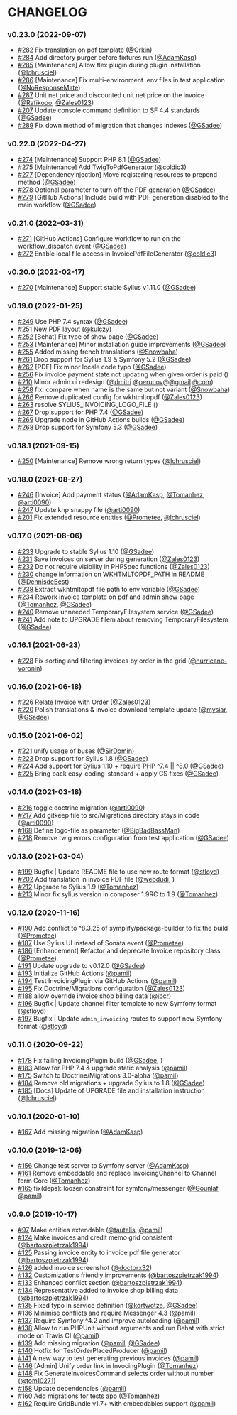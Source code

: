 # CHANGELOG

### v0.23.0 (2022-09-07)

- [#282](https://github.com/Sylius/InvoicingPlugin/issues/282) Fix translation on pdf template ([@Orkin](https://github.com/Orkin))
- [#284](https://github.com/Sylius/InvoicingPlugin/issues/284) Add directory purger before fixtures run ([@AdamKasp](https://github.com/AdamKasp))
- [#285](https://github.com/Sylius/InvoicingPlugin/issues/285) [Maintenance] Allow flex plugin during plugin installation ([@lchrusciel](https://github.com/lchrusciel))
- [#286](https://github.com/Sylius/InvoicingPlugin/issues/286) [Maintenance] Fix multi-environment .env files in test application ([@NoResponseMate](https://github.com/NoResponseMate))
- [#287](https://github.com/Sylius/InvoicingPlugin/issues/287) Unit net price and discounted unit net price on the invoice ([@Rafikooo](https://github.com/Rafikooo), [@Zales0123](https://github.com/Zales0123))
- [#207](https://github.com/Sylius/InvoicingPlugin/issues/207) Update console command definition to SF 4.4 standards ([@GSadee](https://github.com/GSadee))
- [#289](https://github.com/Sylius/InvoicingPlugin/issues/289) Fix down method of migration that changes indexes ([@GSadee](https://github.com/GSadee))

### v0.22.0 (2022-04-27)

- [#274](https://github.com/Sylius/InvoicingPlugin/issues/274) [Maintenance] Support PHP 8.1 ([@GSadee](https://github.com/GSadee))
- [#275](https://github.com/Sylius/InvoicingPlugin/issues/275) [Maintenance] Add TwigToPdfGenerator ([@coldic3](https://github.com/coldic3))
- [#277](https://github.com/Sylius/InvoicingPlugin/issues/277) [DependencyInjection] Move registering resources to prepend method ([@GSadee](https://github.com/GSadee))
- [#278](https://github.com/Sylius/InvoicingPlugin/issues/278) Optional parameter to turn off the PDF generation ([@GSadee](https://github.com/GSadee))
- [#279](https://github.com/Sylius/InvoicingPlugin/issues/279) [GitHub Actions] Include build with PDF generation disabled to the main workflow ([@GSadee](https://github.com/GSadee))

### v0.21.0 (2022-03-31)

- [#271](https://github.com/Sylius/InvoicingPlugin/issues/271) [GitHub Actions] Configure workflow to run on the workflow_dispatch event ([@GSadee](https://github.com/GSadee))
- [#272](https://github.com/Sylius/InvoicingPlugin/issues/272) Enable local file access in InvoicePdfFileGenerator ([@coldic3](https://github.com/coldic3))

### v0.20.0 (2022-02-17)

- [#270](https://github.com/Sylius/InvoicingPlugin/issues/270) [Maintenance] Support stable Sylius v1.11.0 ([@GSadee](https://github.com/GSadee))

### v0.19.0 (2022-01-25)

- [#249](https://github.com/Sylius/InvoicingPlugin/issues/249) Use PHP 7.4 syntax ([@GSadee](https://github.com/GSadee))
- [#251](https://github.com/Sylius/InvoicingPlugin/issues/251) New PDF layout ([@kulczy](https://github.com/kulczy))
- [#252](https://github.com/Sylius/InvoicingPlugin/issues/252) [Behat] Fix type of show page ([@GSadee](https://github.com/GSadee))
- [#253](https://github.com/Sylius/InvoicingPlugin/issues/253) [Maintenance] Minor installation guide improvements ([@GSadee](https://github.com/GSadee))
- [#255](https://github.com/Sylius/InvoicingPlugin/issues/255) Added missing french translations ([@Snowbaha](https://github.com/Snowbaha))
- [#261](https://github.com/Sylius/InvoicingPlugin/issues/261) Drop support for Sylius 1.9 & Symfony 5.2 ([@GSadee](https://github.com/GSadee))
- [#262](https://github.com/Sylius/InvoicingPlugin/issues/262) [PDF] Fix minor locale code typo ([@GSadee](https://github.com/GSadee))
- [#256](https://github.com/Sylius/InvoicingPlugin/issues/256) Fix invoice payment state not updating when given order is paid ()
- [#210](https://github.com/Sylius/InvoicingPlugin/issues/210) Minor admin ui redesign ([@dmitri](https://github.com/dmitri).[@perunov](https://github.com/perunov)@[@gmail](https://github.com/gmail).[@com](https://github.com/com))
- [#258](https://github.com/Sylius/InvoicingPlugin/issues/258) fix: compare when name is the same but not variant ([@Snowbaha](https://github.com/Snowbaha))
- [#266](https://github.com/Sylius/InvoicingPlugin/issues/266) Remove duplicated config for wkhtmltopdf ([@Zales0123](https://github.com/Zales0123))
- [#263](https://github.com/Sylius/InvoicingPlugin/issues/263) resolve SYLIUS_INVOICING_LOGO_FILE ()
- [#267](https://github.com/Sylius/InvoicingPlugin/issues/267) Drop support for PHP 7.4 ([@GSadee](https://github.com/GSadee))
- [#269](https://github.com/Sylius/InvoicingPlugin/issues/269) Upgrade node in GitHub Actions builds ([@GSadee](https://github.com/GSadee))
- [#268](https://github.com/Sylius/InvoicingPlugin/issues/268) Drop support for Symfony 5.3 ([@GSadee](https://github.com/GSadee))

### v0.18.1 (2021-09-15)

- [#250](https://github.com/Sylius/InvoicingPlugin/issues/250) [Maintenance] Remove wrong return types ([@lchrusciel](https://github.com/lchrusciel))

### v0.18.0 (2021-08-27)

- [#246](https://github.com/Sylius/InvoicingPlugin/issues/246) [Invoice] Add payment status ([@AdamKasp](https://github.com/AdamKasp), [@Tomanhez](https://github.com/Tomanhez), [@arti0090](https://github.com/arti0090))
- [#247](https://github.com/Sylius/InvoicingPlugin/issues/247) Update knp snappy file ([@arti0090](https://github.com/arti0090))
- [#201](https://github.com/Sylius/InvoicingPlugin/issues/201) Fix extended resource entities ([@Prometee](https://github.com/Prometee), [@lchrusciel](https://github.com/lchrusciel))

### v0.17.0 (2021-08-06)

- [#233](https://github.com/Sylius/InvoicingPlugin/issues/233) Upgrade to stable Sylius 1.10 ([@GSadee](https://github.com/GSadee))
- [#231](https://github.com/Sylius/InvoicingPlugin/issues/231) Save invoices on server during generation ([@Zales0123](https://github.com/Zales0123))
- [#232](https://github.com/Sylius/InvoicingPlugin/issues/232) Do not require visibility in PHPSpec functions ([@Zales0123](https://github.com/Zales0123))
- [#230](https://github.com/Sylius/InvoicingPlugin/issues/230) change information on WKHTMLTOPDF_PATH in README ([@DennisdeBest](https://github.com/DennisdeBest))
- [#238](https://github.com/Sylius/InvoicingPlugin/issues/238) Extract wkhtmltopdf file path to env variable ([@GSadee](https://github.com/GSadee))
- [#234](https://github.com/Sylius/InvoicingPlugin/issues/234) Rework invoice template on pdf and admin show page ([@Tomanhez](https://github.com/Tomanhez), [@GSadee](https://github.com/GSadee))
- [#240](https://github.com/Sylius/InvoicingPlugin/issues/240) Remove unneeded TemporaryFilesystem service ([@GSadee](https://github.com/GSadee))
- [#241](https://github.com/Sylius/InvoicingPlugin/issues/241) Add note to UPGRADE filem about removing TemporaryFilesystem ([@GSadee](https://github.com/GSadee))

### v0.16.1 (2021-06-23)

- [#228](https://github.com/Sylius/InvoicingPlugin/issues/228) Fix sorting and filtering invoices by order in the grid ([@hurricane-voronin](https://github.com/hurricane-voronin))

### v0.16.0 (2021-06-18)

- [#226](https://github.com/Sylius/InvoicingPlugin/issues/226) Relate Invoice with Order ([@Zales0123](https://github.com/Zales0123))
- [#220](https://github.com/Sylius/InvoicingPlugin/issues/220) Polish translations & invoice download template update ([@mysiar](https://github.com/mysiar), [@GSadee](https://github.com/GSadee))

### v0.15.0 (2021-06-02)

- [#221](https://github.com/Sylius/InvoicingPlugin/issues/221) unify usage of buses ([@SirDomin](https://github.com/SirDomin))
- [#223](https://github.com/Sylius/InvoicingPlugin/issues/223) Drop support for Sylius 1.8 ([@GSadee](https://github.com/GSadee))
- [#224](https://github.com/Sylius/InvoicingPlugin/issues/224) Add support for Sylius 1.10 + require PHP ^7.4 || ^8.0 ([@GSadee](https://github.com/GSadee))
- [#225](https://github.com/Sylius/InvoicingPlugin/issues/225) Bring back easy-coding-standard + apply CS fixes ([@GSadee](https://github.com/GSadee))

### v0.14.0 (2021-03-18)

- [#216](https://github.com/Sylius/InvoicingPlugin/issues/216) toggle doctrine migration ([@arti0090](https://github.com/arti0090))
- [#217](https://github.com/Sylius/InvoicingPlugin/issues/217) Add gitkeep file to src/Migrations directory stays in code ([@arti0090](https://github.com/arti0090))
- [#168](https://github.com/Sylius/InvoicingPlugin/issues/168) Define logo-file as parameter ([@BigBadBassMan](https://github.com/BigBadBassMan))
- [#218](https://github.com/Sylius/InvoicingPlugin/issues/218) Remove twig errors configuration from test application ([@GSadee](https://github.com/GSadee))

### v0.13.0 (2021-03-04)

- [#199](https://github.com/Sylius/InvoicingPlugin/issues/199) Bugfix | Update README file to use new route format ([@stloyd](https://github.com/stloyd))
- [#202](https://github.com/Sylius/InvoicingPlugin/issues/202) Add translation in invoice PDF file ([@webdudi](https://github.com/webdudi), )
- [#212](https://github.com/Sylius/InvoicingPlugin/issues/212) Upgrade to Sylius 1.9  ([@Tomanhez](https://github.com/Tomanhez))
- [#213](https://github.com/Sylius/InvoicingPlugin/issues/213) Minor fix sylius version in composer 1.9RC to 1.9 ([@Tomanhez](https://github.com/Tomanhez))

### v0.12.0 (2020-11-16)

- [#190](https://github.com/Sylius/InvoicingPlugin/issues/190) Add conflict to ^8.3.25 of symplify/package-builder to fix the build ([@Prometee](https://github.com/Prometee))
- [#187](https://github.com/Sylius/InvoicingPlugin/issues/187) Use Sylius UI instead of Sonata event ([@Prometee](https://github.com/Prometee))
- [#186](https://github.com/Sylius/InvoicingPlugin/issues/186) [Enhancement] Refactor and deprecate Invoice repository class ([@Prometee](https://github.com/Prometee))
- [#191](https://github.com/Sylius/InvoicingPlugin/issues/191) Update upgrade to v0.12.0 ([@GSadee](https://github.com/GSadee))
- [#193](https://github.com/Sylius/InvoicingPlugin/issues/193) Initialize GitHub Actions ([@pamil](https://github.com/pamil))
- [#194](https://github.com/Sylius/InvoicingPlugin/issues/194) Test InvoicingPlugin via GitHub Actions ([@pamil](https://github.com/pamil))
- [#195](https://github.com/Sylius/InvoicingPlugin/issues/195) Fix Doctrine/Migrations configuration ([@Zales0123](https://github.com/Zales0123))
- [#188](https://github.com/Sylius/InvoicingPlugin/issues/188) allow override invoice shop billing data ([@jbcr](https://github.com/jbcr))
- [#196](https://github.com/Sylius/InvoicingPlugin/issues/196) Bugfix | Update channel filter template to new Symfony format ([@stloyd](https://github.com/stloyd))
- [#197](https://github.com/Sylius/InvoicingPlugin/issues/197) Bugfix | Update `admin_invoicing` routes to support new Symfony format ([@stloyd](https://github.com/stloyd))

### v0.11.0 (2020-09-22)

- [#178](https://github.com/Sylius/InvoicingPlugin/issues/178) Fix failing InvoicingPlugin build ([@GSadee](https://github.com/GSadee), )
- [#183](https://github.com/Sylius/InvoicingPlugin/issues/183) Allow for PHP 7.4 & upgrade static analysis ([@pamil](https://github.com/pamil))
- [#175](https://github.com/Sylius/InvoicingPlugin/issues/175) Switch to Doctrine/Migrations 3.0-alpha ([@pamil](https://github.com/pamil))
- [#184](https://github.com/Sylius/InvoicingPlugin/issues/184) Remove old migrations + upgrade Sylius to 1.8 ([@GSadee](https://github.com/GSadee))
- [#185](https://github.com/Sylius/InvoicingPlugin/issues/185) [Docs] Update of UPGRADE file and installation instruction ([@lchrusciel](https://github.com/lchrusciel))

### v0.10.1 (2020-01-10)

- [#167](https://github.com/Sylius/InvoicingPlugin/issues/167) Add missing migration ([@AdamKasp](https://github.com/AdamKasp))

### v0.10.0 (2019-12-06)

- [#156](https://github.com/Sylius/InvoicingPlugin/issues/156) Change test server to Symfony server ([@AdamKasp](https://github.com/AdamKasp))
- [#161](https://github.com/Sylius/InvoicingPlugin/issues/161) Remove embeddable and replace InvoicingChannel to Channel form Core ([@Tomanhez](https://github.com/Tomanhez))
- [#165](https://github.com/Sylius/InvoicingPlugin/issues/165) fix(deps): loosen constraint for symfony/messenger ([@Gounlaf](https://github.com/Gounlaf), [@pamil](https://github.com/pamil))

### v0.9.0 (2019-10-17)

- [#97](https://github.com/Sylius/InvoicingPlugin/issues/97) Make entities extendable ([@tautelis](https://github.com/tautelis), [@pamil](https://github.com/pamil))
- [#124](https://github.com/Sylius/InvoicingPlugin/issues/124) Make invoices and credit memo grid consistent ([@bartoszpietrzak1994](https://github.com/bartoszpietrzak1994))
- [#125](https://github.com/Sylius/InvoicingPlugin/issues/125) Passing invoice entity to invoice pdf file generator ([@bartoszpietrzak1994](https://github.com/bartoszpietrzak1994))
- [#126](https://github.com/Sylius/InvoicingPlugin/issues/126) added invoice screenshot ([@doctorx32](https://github.com/doctorx32))
- [#132](https://github.com/Sylius/InvoicingPlugin/issues/132) Customizations friendly improvements ([@bartoszpietrzak1994](https://github.com/bartoszpietrzak1994))
- [#133](https://github.com/Sylius/InvoicingPlugin/issues/133) Enhanced conflict section ([@bartoszpietrzak1994](https://github.com/bartoszpietrzak1994))
- [#134](https://github.com/Sylius/InvoicingPlugin/issues/134) Representative added to invoice shop billing data ([@bartoszpietrzak1994](https://github.com/bartoszpietrzak1994))
- [#135](https://github.com/Sylius/InvoicingPlugin/issues/135) Fixed typo in service definition ([@kortwotze](https://github.com/kortwotze), [@GSadee](https://github.com/GSadee))
- [#136](https://github.com/Sylius/InvoicingPlugin/issues/136) Minimise conflicts and require Messenger 4.3 ([@pamil](https://github.com/pamil))
- [#137](https://github.com/Sylius/InvoicingPlugin/issues/137) Require Symfony ^4.2 and improve autoloading ([@pamil](https://github.com/pamil))
- [#138](https://github.com/Sylius/InvoicingPlugin/issues/138) Allow to run PHPUnit without arguments and run Behat with strict mode on Travis CI ([@pamil](https://github.com/pamil))
- [#139](https://github.com/Sylius/InvoicingPlugin/issues/139) Add missing migration ([@pamil](https://github.com/pamil), [@GSadee](https://github.com/GSadee))
- [#140](https://github.com/Sylius/InvoicingPlugin/issues/140) Hotfix for TestOrderPlacedProducer ([@pamil](https://github.com/pamil))
- [#141](https://github.com/Sylius/InvoicingPlugin/issues/141) A new way to test generating previous invoices ([@pamil](https://github.com/pamil))
- [#146](https://github.com/Sylius/InvoicingPlugin/issues/146) [Admin] Unify order link in InvocingPlugin ([@Tomanhez](https://github.com/Tomanhez))
- [#148](https://github.com/Sylius/InvoicingPlugin/issues/148) Fix GenerateInvoicesCommand selects order without number ([@tom10271](https://github.com/tom10271))
- [#158](https://github.com/Sylius/InvoicingPlugin/issues/158) Update dependencies ([@pamil](https://github.com/pamil))
- [#160](https://github.com/Sylius/InvoicingPlugin/issues/160) Add migrations for tests app ([@Tomanhez](https://github.com/Tomanhez))
- [#162](https://github.com/Sylius/InvoicingPlugin/issues/162) Require GridBundle v1.7+ with embeddables support ([@pamil](https://github.com/pamil))
